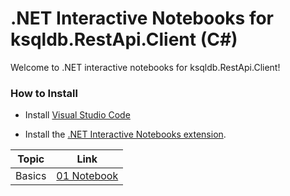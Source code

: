 # .NET Interactive Notebooks for ksqldb.RestApi.Client (C#)
Welcome to .NET interactive notebooks for ksqldb.RestApi.Client!

### How to Install

- Install [Visual Studio Code](https://code.visualstudio.com/download)

- Install the [.NET Interactive Notebooks extension](https://marketplace.visualstudio.com/items?itemName=ms-dotnettools.dotnet-interactive-vscode).

| Topic  | Link                                                                                                                             |
|--------|----------------------------------------------------------------------------------------------------------------------------------|
| Basics | [01 Notebook](https://github.com/tomasfabian/ksqlDB.RestApi.Client-DotNet/blob/main/Samples/Notebooks/ksqldb.RestApi.Client.dib) |